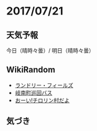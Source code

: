 # 2017/07/21

## 天気予報

今日（晴時々曇）/ 明日（晴時々曇）

## WikiRandom

* [ランドリー・フィールズ](https://ja.wikipedia.org/wiki/%E3%83%A9%E3%83%B3%E3%83%89%E3%83%AA%E3%83%BC%E3%83%BB%E3%83%95%E3%82%A3%E3%83%BC%E3%83%AB%E3%82%BA)
* [岐南町巡回バス](https://ja.wikipedia.org/wiki/%E5%B2%90%E5%8D%97%E7%94%BA%E5%B7%A1%E5%9B%9E%E3%83%90%E3%82%B9)
* [おーい!チロリン村だよ](https://ja.wikipedia.org/wiki/%E3%81%8A%E3%83%BC%E3%81%84%21%E3%83%81%E3%83%AD%E3%83%AA%E3%83%B3%E6%9D%91%E3%81%A0%E3%82%88)

## 気づき

